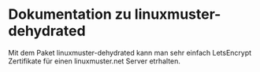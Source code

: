 # Dokumentation zu linuxmuster-dehydrated

Mit dem Paket linuxmuster-dehydrated kann man sehr einfach LetsEncrypt Zertifikate 
für einen linuxmuster.net Server etrhalten.

